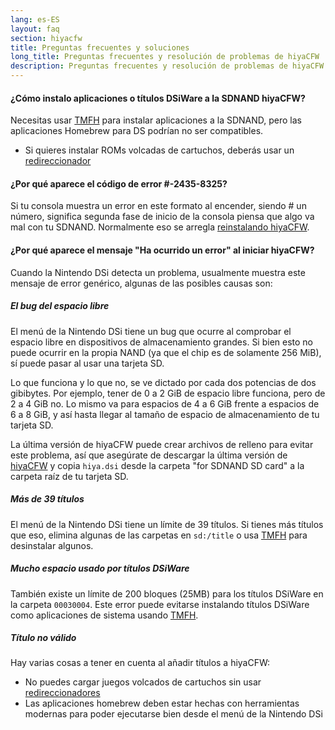 ```yaml
---
lang: es-ES
layout: faq
section: hiyacfw
title: Preguntas frecuentes y soluciones
long_title: Preguntas frecuentes y resolución de problemas de hiyaCFW
description: Preguntas frecuentes y resolución de problemas de hiyaCFW
---
```


#### ¿Cómo instalo aplicaciones o títulos DSiWare a la SDNAND hiyaCFW?
Necesitas usar [TMFH](https://github.com/JeffRuLz/TMFH/releases/latest) para instalar aplicaciones a la SDNAND, pero las aplicaciones Homebrew para DS podrían no ser compatibles.
- Si quieres instalar ROMs volcadas de cartuchos, deberás usar un [redireccionador](../ds-index/forwarders)

#### ¿Por qué aparece el código de error #-2435-8325?
Si tu consola muestra un error en este formato al encender, siendo # un número, significa segunda fase de inicio de la consola piensa que algo va mal con tu SDNAND. Normalmente eso se arregla [reinstalando hiyaCFW](installing).

#### ¿Por qué aparece el mensaje "Ha ocurrido un error" al iniciar hiyaCFW?
Cuando la Nintendo DSi detecta un problema, usualmente muestra este mensaje de error genérico, algunas de las posibles causas son:

##### El bug del espacio libre
El menú de la Nintendo DSi tiene un bug que ocurre al comprobar el espacio libre en dispositivos de almacenamiento grandes. Si bien esto no puede ocurrir en la propia NAND (ya que el chip es de solamente 256 MiB), sí puede pasar al usar una tarjeta SD.

Lo que funciona y lo que no, se ve dictado por cada dos potencias de dos gibibytes. Por ejemplo, tener de 0 a 2 GiB de espacio libre funciona, pero de 2 a 4 GiB no. Lo mismo va para espacios de 4 a 6 GiB frente a espacios de 6 a 8 GiB, y así hasta llegar al tamaño de espacio de almacenamiento de tu tarjeta SD.

La última versión de hiyaCFW puede crear archivos de relleno para evitar este problema, así que asegúrate de descargar la última versión de [hiyaCFW](https://github.com/RocketRobz/hiyaCFW/releases/latest/download/hiyaCFW.7z) y copia `hiya.dsi` desde la carpeta "for SDNAND SD card" a la carpeta raíz de tu tarjeta SD.

##### Más de 39 títulos
El menú de la Nintendo DSi tiene un límite de 39 títulos. Si tienes más títulos que eso, elimina algunas de las carpetas en `sd:/title` o usa [TMFH](https://github.com/JeffRuLz/TMFH/releases/latest) para desinstalar algunos.

##### Mucho espacio usado por títulos DSiWare
También existe un límite de 200 bloques (25MB) para los títulos DSiWare en la carpeta `00030004`. Este error puede evitarse instalando títulos DSiWare como aplicaciones de sistema usando [TMFH](https://github.com/JeffRuLz/TMFH/releases/latest).

##### Título no válido
Hay varias cosas a tener en cuenta al añadir títulos a hiyaCFW:
- No puedes cargar juegos volcados de cartuchos sin usar [redireccionadores](../ds-index/forwarders)
- Las aplicaciones homebrew deben estar hechas con herramientas modernas para poder ejecutarse bien desde el menú de la Nintendo DSi
